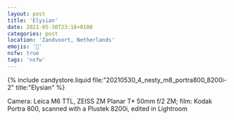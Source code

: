 ```yaml
---
layout: post
title: 'Elysian'
date: 2021-05-30T23:18+0100
categories: post
location: 'Zandvoort, Netherlands'
emojis: '🔞'
nsfw: true
tags: 'nsfw'
---
```


{% include candystore.liquid file:"20210530_4_nesty_m8_portra800_8200i-2" title:"Elysian" %}

Camera: Leica M6 TTL, ZEISS ZM Planar T\* 50mm f/2 ZM; film: Kodak Portra 800, scanned with a Plustek 8200i, edited in Lightroom

